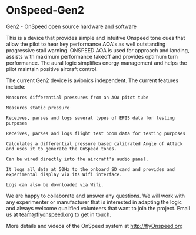 # OnSpeed-Gen2
Gen2 - OnSpeed open source hardware and software

This is a device that provides simple and intuitive Onspeed tone cues that allow the pilot to hear key performance AOA's as well outstanding progressive stall warning. ONSPEED AOA is used for approach and landing, assists with maximum performance takeoff and provides optimum turn performance.  The aural logic simplifies energy management and helps the pilot maintain positive aircraft control.

The current Gen2 device is avionics independent. The current features include:

    Measures differential pressures from an AOA pitot tube
  
    Measures static pressure
  
    Receives, parses and logs several types of EFIS data for testing purposes
  
    Receives, parses and logs flight test boom data for testing purposes
  
    Calculates a differential pressure based calibrated Angle of Attack and uses it to generate the OnSpeed tones.
  
    Can be wired directly into the aircraft's audio panel.
  
    It logs all data at 50Hz to the onboard SD card and provides and experimental display via its Wifi interface.
  
    Logs can also be downloaded via Wifi.

We are happy to collaborate and answer any questions.  We will work with any experimenter or manufacturer that is interested in adapting the logic and always welcome qualified volunteers that want to join the project. Email us at team@flyonspeed.org to get in touch.

More details and videos of the OnSpeed system at http://flyOnspeed.org
